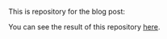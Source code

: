 This is repository for the blog post: []()

You can see the result of this repository [here](https://marekrozmus.github.io/blog-dual-color-svg-icons/).
